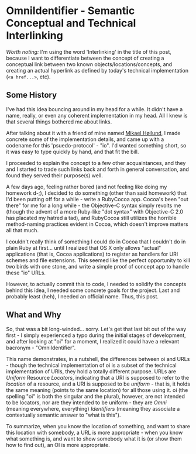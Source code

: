 OmniIdentifier - Semantic Conceptual and Technical Interlinking
=================================================================

*Worth noting:* I'm using the word 'Interlinking' in the title of this post, because I want to differentiate between the concept of creating a conceptual link between two known objects/locations/concepts, and creating an actual hyperlink as defined by today's technical implementation (`<a href...>`, etc).

Some History
------------

I've had this idea bouncing around in my head for a while. It didn't have a name, really, or even any coherent implementation in my head. All I knew is that several things bothered me about links.

After talking about it with a friend of mine named [Mikael Høilund](io:person/Mikael+Høilund), I made concrete some of the implementation details, and came up with a codename for this 'psuedo-protocol' - "io". I'd wanted something short, so it was easy to type quickly by hand, and that fit the bill.

I proceeded to explain the concept to a few other acquaintances, and they and I started to trade such links back and forth in general conversation, and found they served their purpose(s) well.

A few days ago, feeling rather bored (and not feeling like doing my homework d-;), I decided to do something (other than said homework) that I'd been putting off for a while - write a RubyCocoa app. Cocoa's been "out there" for me for a long while - the Objective-C syntax simply revolts me (though the advent of a more Ruby-like "dot syntax" with Objective-C 2.0 has placated my hatred a tad), and RubyCocoa still utilizes the horrible method-naming practices evident in Cocoa, which doesn't improve matters all that much.

I couldn't really think of something I could do in Cocoa that I couldn't do in plain Ruby at first... until I realized that OS X only allows "actual" applications (that is, Cocoa applications) to register as handlers for URI schemes and file extensions. This seemed like the perfect opportunity to kill two birds with one stone, and write a simple proof of concept app to handle these "io" URLs.

However, to actually commit this to code, I needed to solidify the concepts behind this idea, I needed some concrete goals for the project. Last and probably least (heh), I needed an official name. Thus, this post.

What and Why
------------

So, that was a bit long-winded... sorry. Let's get that last bit out of the way first - I simply experienced a typo during the initial stages of development, and after looking at "oi" for a moment, I realized it could have a relevant bacronym - "OmniIdentifier".

This name demonstrates, in a nutshell, the differences between oi and URLs - though the technical implementation of oi is a subset of the technical implementation of URIs, they hold a totally different purpose. URLs are *Uniform* Resource *Locators*, indicating that a URI is supposed to refer to the *location* of a resource, and a URI is supposed to be *uniform* - that is, it holds the same meaning (points to the same location) for all those using it. oi (the spelling "oi" is both the singular and the plural), however, are not intended to be locators, nor are they intended to be uniform - they are *Omni* (meaning everywhere, everything) *Identifiers* (meaning they associate a contextually semantic answer to "what is this").

To summarize, when you know the location of something, and want to share this location with somebody, a URL is more appropriate - when you know what something is, and want to show somebody what it is (or show them how to find out), an OI is more appropriate.